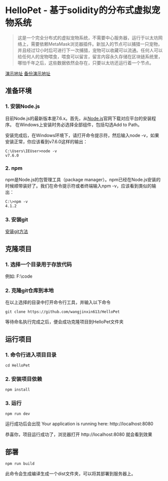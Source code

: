 # HelloPet - 基于solidity的分布式虚拟宠物系统

> 这是一个完全分布式的虚拟宠物系统，不需要中心服务器，运行于以太坊网络上，需要依赖MetaMask浏览器插件。新加入的节点可以捕猎一只宠物，并且经过12小时后可进行下一次捕猎，宠物可以收藏可以流通。任何人可以给任何人的宠物喂食，喂食可以留言，留言内容永久存储在区块链系统里，哪怕千年之后，这些数据依然会存在，只要以太坊还运行着一个节点。

[演示地址](https://wangjinxin613.github.io/HelloPet/)
[备份演示地址](http://pet.youzhis.cn/)

## 准备环境

### 1. 安装Node.js

目前Node.js的最新版本是7.6.x。首先，从[Node.js](https://nodejs.org/)官网下载对应平台的安装程序。
在Windows上安装时务必选择全部组件，包括勾选Add to Path。

安装完成后，在Windows环境下，请打开命令提示符，然后输入node -v，如果安装正常，你应该看到v7.6.0这样的输出：
```
C:\Users\IEUser>node -v
v7.6.0
```

### 2. npm
npm是Node.js的包管理工具（package manager）。npm已经在Node.js安装的时候顺带装好了。我们在命令提示符或者终端输入npm -v，应该看到类似的输出：

```
C:\>npm -v
4.1.2
```
### 3. 安装git

[安装git方法](https://www.liaoxuefeng.com/wiki/896043488029600/896067074338496)

## 克隆项目

### 1. 选择一个目录用于存放代码

例如: F:\code

### 2. 克隆git仓库到本地

在以上选择的目录中打开命令行工具，并输入以下命令

```
git clone https://github.com/wangjinxin613/HelloPet
```

等待命名执行完成之后，便会成功克隆项目到HelloPet文件夹

## 运行项目

### 1. 命令行进入项目目录

```
cd HelloPet
```

### 2. 安装项目依赖

```
npm install
```

### 3. 运行

```
npm run dev
```

运行成功后会出现  Your application is running here: http://localhost:8080

恭喜你，项目运行成功了，浏览器打开 http://localhost:8080 就会看到效果


## 部署

```
npm run build
```

此命令会生成编译生成一个dist文件夹，可以将其部署到服务器上。

